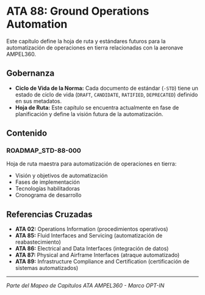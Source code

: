 # ATA 88: Ground Operations Automation

Este capítulo define la hoja de ruta y estándares futuros para la automatización de operaciones en tierra relacionadas con la aeronave AMPEL360.

## Gobernanza
* **Ciclo de Vida de la Norma:** Cada documento de estándar (`-STD`) tiene un estado de ciclo de vida (`DRAFT`, `CANDIDATE`, `RATIFIED`, `DEPRECATED`) definido en sus metadatos.
* **Hoja de Ruta:** Este capítulo se encuentra actualmente en fase de planificación y define la visión futura de la automatización.

## Contenido

### ROADMAP_STD-88-000
Hoja de ruta maestra para automatización de operaciones en tierra:
- Visión y objetivos de automatización
- Fases de implementación
- Tecnologías habilitadoras
- Cronograma de desarrollo

## Referencias Cruzadas
- **ATA 02:** Operations Information (procedimientos operativos)
- **ATA 85:** Fluid Interfaces and Servicing (automatización de reabastecimiento)
- **ATA 86:** Electrical and Data Interfaces (integración de datos)
- **ATA 87:** Physical and Airframe Interfaces (atraque automatizado)
- **ATA 89:** Infrastructure Compliance and Certification (certificación de sistemas automatizados)

---

*Parte del Mapeo de Capítulos ATA AMPEL360 - Marco OPT-IN*
